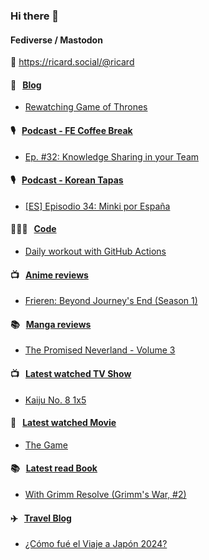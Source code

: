 ### Hi there 👋

#### Fediverse / Mastodon

🐘 https://ricard.social/@ricard

#### 📝 &nbsp;&nbsp;[Blog](https://ricard.blog)

- [Rewatching Game of Thrones](https://ricard.blog/other/rewatching-game-of-thrones/)

#### 🎙 &nbsp;&nbsp;[Podcast - FE Coffee Break](https://frontendcoffeebreak.transistor.fm/)

- [Ep. #32: Knowledge Sharing in your Team](https://share.transistor.fm/s/f61a9653)

#### 🎙 &nbsp;&nbsp;[Podcast - Korean Tapas](https://koreantapas.show/)

- [[ES] Episodio 34: Minki por España](https://podcasters.spotify.com/pod/show/korean-tapas/episodes/ES-Episodio-34-Minki-por-Espaa-e2h7iun)

#### 👨🏻‍💻 &nbsp;&nbsp;[Code](https://ricard.dev)

- [Daily workout with GitHub Actions](https://ricard.dev/daily-workout-with-github-actions/)

#### 📺 &nbsp;&nbsp;[Anime reviews](https://anime.ricard.blog)

- [Frieren: Beyond Journey&#39;s End (Season 1)](https://anime.ricard.blog/reviews/frieren-beyond-journeys-end-season-1/)

#### 📚 &nbsp;&nbsp;[Manga reviews](https://anime.ricard.blog)

- [The Promised Neverland - Volume 3](https://manga.ricard.blog/reviews/the-promised-neverland/volume/3/)

#### 📺 &nbsp;&nbsp;[Latest watched TV Show](https://quicoto.github.io/reviews/tv-shows)

- [Kaiju No. 8 1x5](https://quicoto.github.io/reviews/tv-shows/kaiju-no-8/1x5)

#### 🍿 &nbsp;&nbsp;[Latest watched Movie](https://quicoto.github.io/reviews/movies/)

- [The Game](https://quicoto.github.io/reviews/movies/the-game/)

#### 📚 &nbsp;&nbsp;[Latest read Book](https://ricard.blog/books/)

- [With Grimm Resolve (Grimm&#39;s War, #2)](https://www.goodreads.com/review/show/6053793038?utm_medium=api&amp;utm_source=rss)

#### ✈️ &nbsp;&nbsp;[Travel Blog](https://www.quicoto.com/)

- [¿Cómo fué el Viaje a Japón 2024?](https://www.quicoto.com/como-fue-el-viaje-a-japon-2024/)
